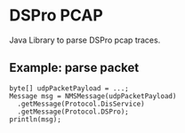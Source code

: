 # DSPro PCAP
Java Library to parse DSPro pcap traces.

## Example: parse packet
```
byte[] udpPacketPayload = ...;
Message msg = NMSMessage(udpPacketPayload)
  .getMessage(Protocol.DisService)
  .getMessage(Protocol.DSPro);
println(msg);
```
